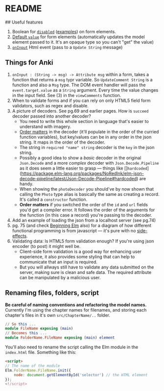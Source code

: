 # README


## Useful features

1. Boolean for [`disabled`](https://package.elm-lang.org/packages/elm/html/latest/Html-Attributes#disabled) ([examples](https://www.w3schools.com/tags/att_fieldset_disabled.asp)) on form elements.
2. [Default `value`](https://package.elm-lang.org/packages/elm/html/latest/Html-Attributes#value) for form elements (automatically updates the model element passed to it. It's an opaque type so you can't "get" the value)
3. [`onInput`](https://package.elm-lang.org/packages/elm/html/latest/Html-Events#onInput) Html event (pass to a `Update String` message)


## Things for Anki

1. `onInput : (String -> msg) -> Attribute msg` within a form, takes a function that returns a `msg` typr variable. So `UpdateComment String` is a function and also a `Msg` type. The DOM event handler will pass the `event.target.value` as a `String` argument. Every time the value changes in the input field. See (3) in the `viewComments` function.
2. When to validate forms and if you can rely on only HTML5 field form validators, such as regex and disable.
3. A picture of decoders. See pg.69 and earlier pages. How is `succeed` decoder passed into another decoder?
    - You need to write this whole section in language that's easier to understand with imagery.
    - [Order matters](https://discourse.elm-lang.org/t/should-decoder-and-record-be-fields-order-independant/3295/4) in the decoder (it'll populate in the order of the curried function variables), but key/values can be in any order in the json string. It maps in the order of the decoder.
    - The string in `required "name" string` decoder is the `key` in the json string.
    - Possibly a good idea to show a _basic_ decoder in the original `Json.Decode` and a more _complex_ decoder with `Json.Decode.Pipeline` as it does seem a little easier to grasp — things like []`hardcoded`](https://package.elm-lang.org/packages/NoRedInk/elm-json-decode-pipeline/latest/Json-Decode-Pipeline#hardcoded) are handy.
    - When showing the `photoDecoder` you should've by now shown that calling the `Photo` type alias is basically the same as creating a record. It's called a `constructor` function.
    - **Order matters** if you switched the order of the `id` and `url` fields you'd get a compiler error. It follows the order of the arguments for the function (in this case a record) you're passing to the decoder.
4. Add an example of loading the json from a localhost server (see pg.74)
5. pg. 75 (and check [Beginning Elm](https://elmprogramming.com/who-this-book-is-for.html) also) for a diagram of how different functional programming is from javascript — it's pure with no [side-effects](https://elmprogramming.com/side-effects.html).
4. Validating data: Is HTML5 form validation enough? If you're using json encoder (to post) it might well be.
    - Client-side form validation is a good way for enhancing user experience, it also provides some styling that can help to communicate that an input is required.
    - But you will allways still have to validate any data submitted on the server, making sure is clean and safe data. The required attribute can be manipulated by a malicious user.


## Renaming files, folders, script

**Be careful of naming conventions and refactoring the model names.** Currently I'm using the chapter names for filenames, and storing each chapter's files in it's own `src/ChapterName/..` folder.

```elm
// So this ...
module FileName exposing (main)
// Becomes this ...
module FolderName.FileName exposing (main) element
```

You'll also need to rename the script calling the Elm module in the `index.html` file. Something like this:

```html
<script>
// The name of the module
Elm.FolderName.FileName.init({
    node: document.getElementById('selector') // the HTML element
});
<!/script>
```
